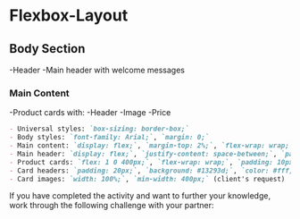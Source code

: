 # Flexbox-Layout

## Body Section
-Header
-Main header with welcome messages
### Main Content
-Product cards with:
-Header
-Image
-Price

<!-- Notes for Style.CSS -->
```markdown
- Universal styles: `box-sizing: border-box;`
- Body styles: `font-family: Arial;`, `margin: 0;`
- Main content: `display: flex;`, `margin-top: 2%;`, `flex-wrap: wrap;`
- Main header: `display: flex;`, `justify-content: space-between;`, `padding: 60px;`, `background: #13293d;`, `color: #fff;`
- Product cards: `flex: 1 0 400px;`, `flex-wrap: wrap;`, `padding: 10px;`, `text-align: center;`, `border-style: solid;`, `border-width: 1px;`
- Card headers: `padding: 20px;`, `background: #13293d;`, `color: #fff;`
- Card images: `width: 100%;`, `min-width: 400px;` (client's request)
```

If you have completed the activity and want to further your knowledge, work through the following challenge with your partner:

<!-- Flexbox can also run in columns (top to bottom) and in reverse for both rows (right to left) and columns (bottom to top). -->



